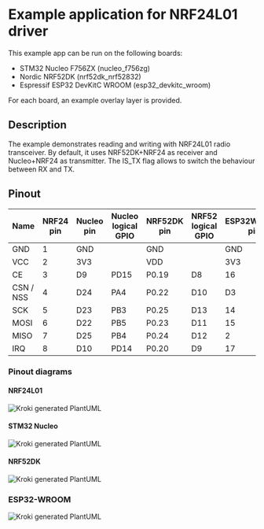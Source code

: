 # Example application for NRF24L01 driver

This example app can be run on the following boards:

* STM32 Nucleo F756ZX (nucleo\_f756zg)
* Nordic NRF52DK (nrf52dk\_nrf52832)
* Espressif ESP32 DevKitC WROOM (esp32\_devkitc\_wroom)

For each board, an example overlay layer is provided.

## Description

The example demonstrates reading and writing with NRF24L01 radio transceiver.
By default, it uses NRF52DK+NRF24 as receiver and Nucleo+NRF24 as transmitter.
The IS\_TX flag allows to switch the behaviour between RX and TX.

## Pinout

| Name      | NRF24 pin | Nucleo pin | Nucleo logical GPIO | NRF52DK pin | NRF52 logical GPIO | ESP32WROOM pin | ESP32 logical GPIO |
|-----------|-----------|------------|---------------------|-------------|--------------------|----------------|--------------------|
| GND       | 1         | GND        |                     | GND         |                    | GND            |                    |
| VCC       | 2         | 3V3        |                     | VDD         |                    | 3V3            |                    |
| CE        | 3         | D9         | PD15                | P0.19       | D8                 | 16             | 16                 |
| CSN / NSS | 4         | D24        | PA4                 | P0.22       | D10                | D3             | 10                 |
| SCK       | 5         | D23        | PB3                 | P0.25       | D13                | 14             | 14                 |
| MOSI      | 6         | D22        | PB5                 | P0.23       | D11                | 15             | 15                 |
| MISO      | 7         | D25        | PB4                 | P0.24       | D12                | 2              | 2                  |
| IRQ       | 8         | D10        | PD14                | P0.20       | D9                 | 17             | 17                 |

### Pinout diagrams
#### NRF24L01
<!--
         +---+---+
    GND  | 1 | 2 | VCC
         +---+   |
    CE   | 3   4 | CSN (=NSS)
         |       |
    SCK  | 5   6 | MOSI
         |       |
    MISO | 7   8 | IRQ
         |       |
         +-------+
-->
![Kroki generated
PlantUML](https://kroki.io/ditaa/svg/eNpTUIACbV1dXTDmAvHc_VwUFGoUDIHYCIjDnJ25FFBUAukasJCzK4ipYAwkTYC0c7CfgoatX3CwJkJDDYwGCwU7e4OETIFMMyDt6x_siUupr2ewP1DIHMi0ANKeQYG4VMIdBgLaAAqjJlw=)


#### STM32 Nucleo
<!--
                                                                         CN7

                                                                       +-------+
                                                                   D16 | 1 | 2 | D15
                                                                       |   |   |
                                                                   D17 | 3 | 4 | D14
                                                                       |   |   |
                                                                   D18 | 5 | 6 |
                    CN8                                                |   |   |
                                                                   D19 | 7 | 8 |
                  +-------+                                            |   |   |
               NC | 1 | 2 | D43                                    D20 | 9 | 10| D13
                  |   |   |                                            |   |   |
                  | 3 | 4 | D44                                    D21 | 11| 12| D12
                  |   |   |                                            |   |   |
                  | 5 | 6 | D45                    (6) SPI1_MOSI   D22 | 13| 14| D11
                  |   |   |                                            |   |   |
              3V3 | 7 | 8 | D46                    (5) SPI1_SCK    D23 | 15| 16| D10  NRF_IRQ (8)
                  |   |   |                                            |   |   |
               5V | 9 | 10| D47                    (4) SPI1_NSS    D24 | 17| 18| D9   NRF_CE  (3)
                  |   |   |                                            |   |   |
              GND | 11| 12| D48                    (7) SPI1_MISO   D25 | 19| 20| D8
                  |   |   |                                            |   |   |
              GND | 13| 14| D49                                        +-------+
                  |   |   |
                  | 15| 16| D50                                        +-------+
                  |   |   |                                            | 1 | 2 | D7
                  +-------+                                            |   |   |
                                                                       | 3 | 4 | D6
                  +-------+                                            |   |   |
              A0  | 1 | 2 | D51                                   GND  | 5 | 6 | D5
                  |   |   |                                            |   |   |
              A1  | 3 | 4 | D52                                    A6  | 7 | 8 | D4
                  |   |   |                                            |   |   |
              A2  | 5 | 6 | D53                                    A7  | 9 | 10| D3
                  |   |   |                                            |   |   |
              A3  | 7 | 8 | D54                                    A8  | 11| 12| D2
                  |   |   |                                            |   |   |
              A4  | 9 | 10| D55                                    D26 | 13| 14| D1
                  |   |   |                                            |   |   |
              A5  | 11| 12| GND                                    D27 | 15| 16| D0
                  |   |   |                                            |   |   |
              D72 | 13| 14| D56                                    GND | 17| 18| D42
                  |   |   |                                            |   |   |
              D71 | 15| 16| D57                                    D28 | 19| 20| D41
                  |   |   |                                            |   |   |
              D70 | 17| 18| D58                                    D29 | 21| 22| GND
                  |   |   |                                            |   |   |
              D69 | 19| 20| D59                                    D30 | 23| 24| D40
                  |   |   |                                            |   |   |
              D68 | 21| 22| D60                                    D31 | 25| 26| D39
                  |   |   |                                            |   |   |
              GND | 23| 24| D61                                    GND | 27| 28| D38
                  |   |   |                                            |   |   |
              D67 | 25| 26| D62                                    D32 | 29| 30| D37
                  |   |   |                                            |   |   |
              D66 | 27| 28| D63                                    D33 | 31| 32| D36
                  |   |   |                                            |   |   |
              D65 | 29| 30| D64                                    D34 | 33| 34| D35
                  |   |   |                                            |   |   |
                  +-------+                                            +-------+

                  CN9                                                  CN10
-->
![Kroki generated
PlantUML](https://kroki.io/ditaa/svg/eNrNmMFO5DAMhu_zFDkOQkhxHDvpsWoXNEJbdqnElRfh4dduZ0oiFRRQMksl3xr36z9__KdjTKVrmMLhUKnX7d163dZoOAKbNwNSTmoEqkX5dqk6lEGaoZRfKP0PpYzSjKT4g4bDFP8zYSfNVMu423CzVhXCaUit5bGI0Fm5WSnB6i-Nh08eWEvHxFrel1HqawFIOaV016E8W0soaW_xkW_M_OcEr7-f5tNCqcIDSnmlhNaU-ILv9hJK3qWkM-U8PK5a6iIgKVZKK8Z5vn89Pf81x3jTXFh6Sf3mwy6yPyNP87wiq1cgSEVZ1JkVefglt2Jz5IdpTM3nd0fKMVy8cJqfFmQ1D3SyGfU945UgL97zXY10-3x3bBYiW_VhX5Njm3eh-Xz9fuht445bQ_Y2E4WgoJd6J5121NqsPWSikCtp1rPJhl1zSJeLUhSnfTDpeGuepj1molBRmvbRpAOteZj2PhOFqCzyOQvT5pCUirJsiRLIkA5C2xpyDNkJg9gUbu8kPb1rTwlZPIQyKWMamB7aU9pUFopllGpjJy5xq0uaU3KXykJFuT6ivpoTm7jlMNDelxwTWUa2ZZRLTIlNnNoEu-uckTZZGMp3jxObOLUJxvZahlQWdmVa6mBwYhNccie0p-RUFi772ETNfBSboNoEuT0lpbJw2ccm6qkExSaoNkG6xsfmtw6B78fpw95_H5358jVMYP8BcKUNlA==)


#### NRF52DK
<!--

                                                            +----+
                                                    P0.27   | 10 |
                                                            |    |
                                                    P0.28   | 9  |
                                                            |    |
                                                    P0.02   | 8  |
        o                                                   |    |
     +---+                                          GND     | 7  |
     | 1 | VDD                                              |    |
     |   |                                (5) SCK   P0.25   | 6  |
     | 2 | VDD                                              |    |
     |   |                                (7) MISO  P0.24   | 5  |
     | 3 | RESET                                            |    |
     |   |                                (6) MOSI  P0.23   | 4  |
     | 4 | VDD                                              |    |
     |   |                                (4) CSN   P0.22   | 3  |
     | 5 | 5V                                               |    |
     |   |                                (8) IRQ   P0.20   | 2  |
     | 6 | GND                                              |    |
     |   |                                (3) CE    P0.19   | 1  |
     | 7 | GND                                              |    |
     |   |                                                  +----+
     | 8 | NC                                                 o
     |   |                                                   P4
     +---+
      P1                                                    +----+
        o                                           P0.18   | 8  |
     +---+                                                  |    |
     | 1 | P0.03                                    P0.17   | 7  |
     |   |                                                  |    |
     | 2 | P0.04                                    P0.16   | 6  |
     |   |                                                  |    |
     | 3 | P0.28                                    P0.15   | 5  |
     |   |                                                  |    |
     | 4 | P0.29                                    P0.14   | 4  |
     |   |                                                  |    |
     | 5 | P0.30                                    P0.13   | 3  |
     |   |                                                  |    |
     | 6 | P0.31                                    P0.12   | 2  |
     |   |                                                  |    |
     +---+                                          P0.11   | 1  |
      P2                                                    |    |
                                                            +----+
                                                              o
                                                             P3

                                                            +----+
                                                    P0.10   | 9  |
                                                            |    |
                                                    P0.09   | 8  |
                                                            |    |
                                                    P0.08   | 7  |
                                                            |    |
                                                    P0.07   | 6  |
                                                            |    |
                                                    P0.06   | 5  |
                                                            |    |
                                                    P0.05   | 4  |
                                                            |    |
                                                    P0.21   | 3  |
                                                            |    |
                                                    P0.01   | 2  |
                                                            |    |
                                                    P0.00   | 1  |
                                                            |    |
                                                            +----+
                                                              o
                                                             P6
-->
![Kroki generated
PlantUML](https://kroki.io/ditaa/svg/eNrNl81uhCAURvc-Bcsa04Z_dK2mMU0dOzbzGr6AD19AplpoJqgoQ4ITF_fLkStHJgE7RvYqR5ZsKe3gGxbydwQIgjHZQzHqy2aKXEcUICoFxDoiX0YMOylUdzL_0ve2MhHiN0J2R85bVW2nGO_3j8YLS0FffpiOMF3CFxH4HAqRgs-mv0wUVJewRQSR81r39fexFFxSXPpmoiC6hC4i6DlrQVNQ9q3pCDbPP0cwNW_gaIo8Bc31y1BA8y7MEVzO-3t7IAWRa1GbnYoKsy_mCHEKxWP9KneMoC1Xhwy7EEBHF7Ix6upQgI_JsE6gKLcEutJ-_7dF2U_ZmfhSCEegm5b1LwU2FNSXgjsCDUBBJgr9vfSiYI5AA1BQQ1H4UlBHoAEo2ERBoC8FcQQagIIbCuRLgR2B7qZYuc0UBbIECjp88oErwPnVEejW0ZEk1jOoZsCnOP0W7uk3AkVuyTsOhbDkHYeCW_KOQ8Esecf5h4gsecdZC2TJOw4FtOV9OsVTyZv_APQBfRw=)

### ESP32-WROOM
<!--
            +-----+       +------------------+       +-----+
            | 3V3 |       |                  |       | GND |
            |     |       |                  |       |     |
            | EN  |       |                  |       | 23  |
            |     |       |                  |       |     |
            | VP  |       |    ESPRESSIF     |       | 22  |
            |     |       |                  |       |     |
            | VN  |       |    ESP32-WROOM   |       | TX  |
            |     |       |                  |       |     |
            | 34  |       |                  |       | RX  |
            |     |       |                  |       |     |
            | 35  |       |                  |       | 21  |
            |     |       |                  |       |     |
            | 32  |       |                  |       | GND |
            |     |       |                  |       |     |
            | 33  |       +------------------+       | 19  |
            |     |                                  |     |
            | 25  |                                  | 18  |
            |     |                                  |     |
            | 26  |                                  | 5   |
            |     |                                  |     |
            | 27  |                                  | 17  |  IRQ (8)
            |     |                                  |     |
(5) SCK     | 14  |                                  | 16  |  CE  (3)
            |     |                                  |     |
            | 12  |                                  | 4   |
            |     |                                  |     |
            | GND |                                  | 0   |
            |     |                                  |     |
            | 13  |                                  | 2   |  MISO (7)
            |     |                                  |     |
            | D2  |                                  | 15  |  MOSI (6)
            |     |                                  |     |
(4) CSN     | D3  |                                  | D1  |
            |     |                                  |     |
            | CMD |                                  | D0  |
            |     |                                  |     |
            | 5V  |                                  | CLK |
            |     |                                  |     |
            +-----+                                  +-----+
-->
![Kroki generated
PlantUML](https://kroki.io/ditaa/svg/eNrFls0KgzAMx-8-RY4VEdbGuu1c3RDnx-xwexgffptOXHVIwMByKJTk31-aNFCAyYLwbYGzc8x1Bd6XFjrAFl_ruFvY5DqXCXTe0kcS9-tMnJZEsULgJbf1LCK1dZNam53mZMVNLpdkVOG9qarCEd8ezGSMiOKGnaypfZbcZAV_etuIU8TKSHYgj-t3XrHfZKWJYnngJsdEsQZu8p565yEwa64gDv62FIT2wZp8PDmipjBUyaQAAn3OKkhFFEfc9e_HhyLecZMlEsVqOKLIbAViz1r3hFp3OYxmUdkMRLz1-UU-GFuOOVDrkEjmDpiC2Ptkx0zWLVFsLjkn2f1wrdgn8An4ooaa)
